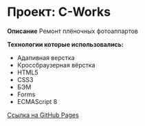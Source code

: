 # Проект: C-Works

**Описание**
Ремонт плёночных фотоаппартов

**Технологии которые использовались:**
* Адапивная верстка
* Кроссбраузерная вёрстка
* HTML5
* CSS3
* БЭМ
* Forms
* ECMAScript 8

[Ссылка на GitHub Pages](https://ritarixter.github.io/mesto/index.html)